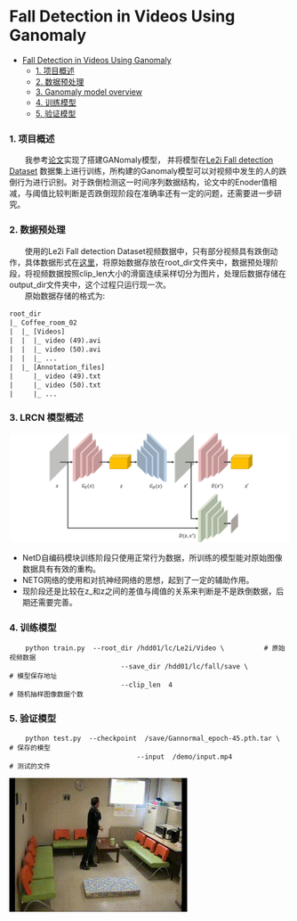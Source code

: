 # Fall Detection in Videos Using Ganomaly
<!-- TOC -->

- [Fall Detection in Videos Using Ganomaly](#fall-detection-in-videos-using-lrcn)
    - [1. 项目概述](#1-项目概述)
    - [2. 数据预处理](#2-数据预处理)
    - [3. Ganomaly model overview](#3-lrcn-model-overview)
    - [4. 训练模型](#4-训练模型)
    - [5. 验证模型](#5-验证模型)

<!-- /TOC -->

### 1. 项目概述
&emsp;&emsp;我参考[论文](https://arxiv.org/abs/1805.06725)实现了搭建GANomaly模型，
并将模型在[Le2i Fall detection Dataset](http://le2i.cnrs.fr/Fall-detection-Dataset?lang=fr)
数据集上进行训练，所构建的Ganomaly模型可以对视频中发生的人的跌倒行为进行识别。对于跌倒检测这一时间序列数据结构，论文中的Enoder值相减，与阈值比较判断是否跌倒现阶段在准确率还有一定的问题，还需要进一步研究。

### 2. 数据预处理
&emsp;&emsp;使用的Le2i Fall detection Dataset视频数据中，只有部分视频具有跌倒动作，具体数据形式在[这里](https://www.yuque.com/nalaeur/bstyo8/pyacvh)，将原始数据存放在root_dir文件夹中，数据预处理阶段，将视频数据按照clip_len大小的滑窗连续采样切分为图片，处理后数据存储在output_dir文件夹中，这个过程只运行现一次。<br>
&emsp;&emsp;原始数据存储的格式为:<br>
```
root_dir
|_ Coffee_room_02
|  |_ [Videos]
|  |  |_ video (49).avi
|  |  |_ video (50).avi
|  |  |_ ...
|  |_ [Annotation_files]
|     |_ video (49).txt
|     |_ video (50).txt
|     |_ ...
```

### 3. LRCN 模型概述
![结构](img/structure.png)
- NetD自编码模块训练阶段只使用正常行为数据，所训练的模型能对原始图像数据具有有效的重构。<br>
- NETG网络的使用和对抗神经网络的思想，起到了一定的辅助作用。
- 现阶段还是比较在z_和z之间的差值与阈值的关系来判断是不是跌倒数据，后期还需要完善。


### 4. 训练模型
```
    python train.py  --root_dir /hdd01/lc/Le2i/Video \          # 原始视频数据
                            --save_dir /hdd01/lc/fall/save \           # 模型保存地址
                            --clip_len  4                              # 随机抽样图像数据个数
```

### 5. 验证模型
```
    python test.py  --checkpoint  /save/Gannormal_epoch-45.pth.tar \   # 保存的模型 
                                --input  /demo/input.mp4                     # 测试的文件
```


![img](img/output.gif)







